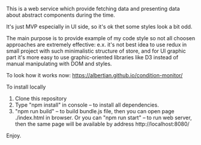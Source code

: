 This is a web service which provide fetching data and presenting data about abstract components during the time.

It's just MVP especially in UI side, so it's ok thet some styles look a bit odd.

The main purpose is to provide example of my code style so not all choosen approaches are extremely effective: e.x. it's not best idea to use redux in small project with such minimalistic structure of store, and for UI graphic part it's more easy to use graphic-oriented libraries like D3 instead of manual manipulating with DOM and styles.


To look how it works now: https://albertian.github.io/condition-monitor/

To install locally

1. Clone this repository
2. Type "npm install" in console – to install all dependencies.
3. "npm run build" – to build bundle.js file, then you can open page ./index.html in browser.
Or you can "npm run start" – to run web server, then the same page will be available by address http://localhost:8080/ 


Enjoy.
